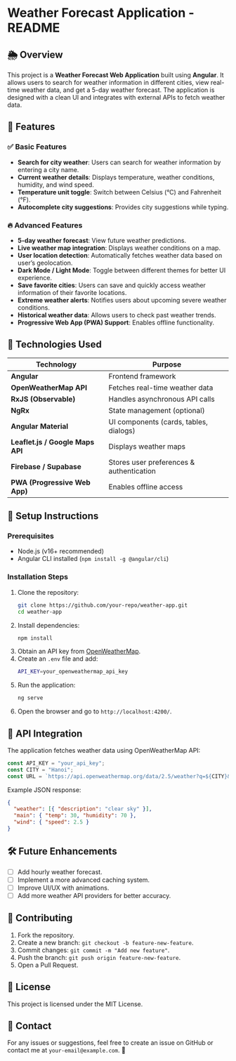 # Weather Forecast Application - README

## 🌦️ Overview

This project is a **Weather Forecast Web Application** built using **Angular**. It allows users to search for weather information in different cities, view real-time weather data, and get a 5-day weather forecast. The application is designed with a clean UI and integrates with external APIs to fetch weather data.

## 🚀 Features

### ✅ Basic Features

- **Search for city weather**: Users can search for weather information by entering a city name.
- **Current weather details**: Displays temperature, weather conditions, humidity, and wind speed.
- **Temperature unit toggle**: Switch between Celsius (°C) and Fahrenheit (°F).
- **Autocomplete city suggestions**: Provides city suggestions while typing.

### 🔥 Advanced Features

- **5-day weather forecast**: View future weather predictions.
- **Live weather map integration**: Displays weather conditions on a map.
- **User location detection**: Automatically fetches weather data based on user’s geolocation.
- **Dark Mode / Light Mode**: Toggle between different themes for better UI experience.
- **Save favorite cities**: Users can save and quickly access weather information of their favorite locations.
- **Extreme weather alerts**: Notifies users about upcoming severe weather conditions.
- **Historical weather data**: Allows users to check past weather trends.
- **Progressive Web App (PWA) Support**: Enables offline functionality.

## 📌 Technologies Used

| Technology                       | Purpose                                  |
| -------------------------------- | ---------------------------------------- |
| **Angular**                      | Frontend framework                       |
| **OpenWeatherMap API**           | Fetches real-time weather data           |
| **RxJS (Observable)**            | Handles asynchronous API calls           |
| **NgRx**                         | State management (optional)              |
| **Angular Material**             | UI components (cards, tables, dialogs)   |
| **Leaflet.js / Google Maps API** | Displays weather maps                    |
| **Firebase / Supabase**          | Stores user preferences & authentication |
| **PWA (Progressive Web App)**    | Enables offline access                   |

## 🔧 Setup Instructions

### Prerequisites

- Node.js (v16+ recommended)
- Angular CLI installed (`npm install -g @angular/cli`)

### Installation Steps

1. Clone the repository:
   ```sh
   git clone https://github.com/your-repo/weather-app.git
   cd weather-app
   ```
2. Install dependencies:
   ```sh
   npm install
   ```
3. Obtain an API key from [OpenWeatherMap](https://openweathermap.org/api).
4. Create an `.env` file and add:
   ```sh
   API_KEY=your_openweathermap_api_key
   ```
5. Run the application:
   ```sh
   ng serve
   ```
6. Open the browser and go to `http://localhost:4200/`.

## 📜 API Integration

The application fetches weather data using OpenWeatherMap API:

```ts
const API_KEY = "your_api_key";
const CITY = "Hanoi";
const URL = `https://api.openweathermap.org/data/2.5/weather?q=${CITY}&appid=${API_KEY}&units=metric`;
```

Example JSON response:

```json
{
  "weather": [{ "description": "clear sky" }],
  "main": { "temp": 30, "humidity": 70 },
  "wind": { "speed": 2.5 }
}
```

## 🛠️ Future Enhancements

- [ ] Add hourly weather forecast.
- [ ] Implement a more advanced caching system.
- [ ] Improve UI/UX with animations.
- [ ] Add more weather API providers for better accuracy.

## 📌 Contributing

1. Fork the repository.
2. Create a new branch: `git checkout -b feature-new-feature`.
3. Commit changes: `git commit -m "Add new feature"`.
4. Push the branch: `git push origin feature-new-feature`.
5. Open a Pull Request.

## 📝 License

This project is licensed under the MIT License.

## 📩 Contact

For any issues or suggestions, feel free to create an issue on GitHub or contact me at `your-email@example.com`. 🚀
